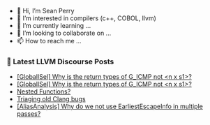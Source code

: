 - 👋 Hi, I’m Sean Perry
- 👀 I’m interested in compilers (c++, COBOL, llvm)
- 🌱 I’m currently learning ...
- 💞️ I’m looking to collaborate on ...
- 📫 How to reach me ...

<!---
s66perry/s66perry is a ✨ special ✨ repository because its `README.md` (this file) appears on your GitHub profile.
You can click the Preview link to take a look at your changes.
--->
### 📕 Latest LLVM Discourse Posts

<!-- DISCOURSE-LLVM:START -->
- [[GlobalISel] Why is the return types of G_ICMP not &lt;n x s1&gt;?](https://discourse.llvm.org/t/globalisel-why-is-the-return-types-of-g-icmp-not-n-x-s1/72240#post_2)
- [[GlobalISel] Why is the return types of G_ICMP not &lt;n x s1&gt;?](https://discourse.llvm.org/t/globalisel-why-is-the-return-types-of-g-icmp-not-n-x-s1/72240#post_1)
- [Nested Functions?](https://discourse.llvm.org/t/nested-functions/72239#post_1)
- [Triaging old Clang bugs](https://discourse.llvm.org/t/triaging-old-clang-bugs/71590?page=2#post_22)
- [[AliasAnalysis] Why do we not use EarliestEscapeInfo in multiple passes?](https://discourse.llvm.org/t/aliasanalysis-why-do-we-not-use-earliestescapeinfo-in-multiple-passes/72237#post_2)
<!-- DISCOURSE-LLVM:END -->
